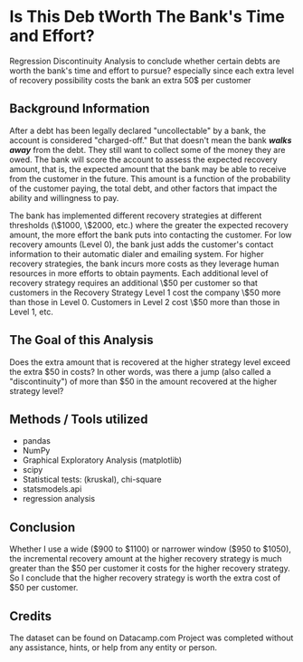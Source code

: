 # Is This Deb tWorth The Bank's Time and Effort?
Regression Discontinuity Analysis to conclude whether certain debts are worth the bank's time and effort to pursue? especially since each extra level of recovery possibility costs the bank an extra 50$ per customer

## Background Information
After a debt has been legally declared "uncollectable" by a bank, the account is considered "charged-off." But that doesn't mean the bank <strong><em>walks away</em></strong> from the debt. They still want to collect some of the money they are owed. The bank will score the account to assess the expected recovery amount, that is, the expected amount that the bank may be able to receive from the customer in the future. This amount is a function of the probability of the customer paying, the total debt, and other factors that impact the ability and willingness to pay.</p>
<p>The bank has implemented different recovery strategies at different thresholds (\$1000, \$2000, etc.) where the greater the expected recovery amount, the more effort the bank puts into contacting the customer. For low recovery amounts (Level 0), the bank just adds the customer's contact information to their automatic dialer and emailing system. For higher recovery strategies, the bank incurs more costs as they leverage human resources in more efforts to obtain payments. Each additional level of recovery strategy requires an additional \$50 per customer so that customers in the Recovery Strategy Level 1 cost the company \$50 more than those in Level 0. Customers in Level 2 cost \$50 more than those in Level 1, etc.

## The Goal of this Analysis
Does the extra amount that is recovered at the higher strategy level exceed the extra \$50 in costs? In other words, was there a jump (also called a "discontinuity") of more than \$50 in the amount recovered at the higher strategy level?

## Methods / Tools utilized
* pandas
* NumPy
* Graphical Exploratory Analysis (matplotlib)
* scipy
* Statistical tests: (kruskal), chi-square
* statsmodels.api 
* regression analysis

## Conclusion
Whether I use a wide (\$900 to \$1100) or narrower window (\$950 to \$1050), the incremental recovery amount at the higher recovery strategy is much greater than the \$50 per customer it costs for the higher recovery strategy.  So I conclude that the higher recovery strategy is worth the extra cost of \$50 per customer.

## Credits
The dataset can be found on Datacamp.com
Project was completed without any assistance, hints, or help from any entity or person.

